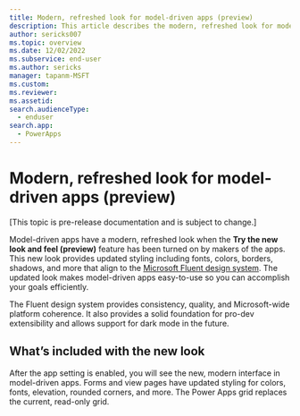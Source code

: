 ```yaml
---
title: Modern, refreshed look for model-driven apps (preview)
description: This article describes the modern, refreshed look for model-driven apps
author: sericks007
ms.topic: overview
ms.date: 12/02/2022
ms.subservice: end-user
ms.author: sericks
manager: tapanm-MSFT
ms.custom: 
ms.reviewer:
ms.assetid: 
search.audienceType: 
  - enduser
search.app: 
  - PowerApps
---
```


# Modern, refreshed look for model-driven apps (preview)

[This topic is pre-release documentation and is subject to change.]

Model-driven apps have a modern, refreshed look when the **Try the new look and feel (preview)** feature has been turned on by makers of the apps.  This new look provides updated styling including fonts, colors, borders, shadows, and more that align to the [Microsoft Fluent design system](https://www.microsoft.com/design/fluent/#/). The updated look makes model-driven apps easy-to-use so you can accomplish your goals efficiently.

The Fluent design system provides consistency, quality, and Microsoft-wide platform coherence. It also provides a solid foundation for pro-dev extensibility and allows support for dark mode in the future. 

## What’s included with the new look

After the app setting is enabled, you will see the new, modern interface in model-driven apps. Forms and view pages have updated styling for colors, fonts, elevation, rounded corners, and more. The Power Apps grid replaces the current, read-only grid.


